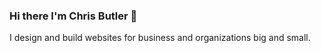 ### Hi there I'm Chris Butler 👋


I design and build websites for business and organizations big and small.

